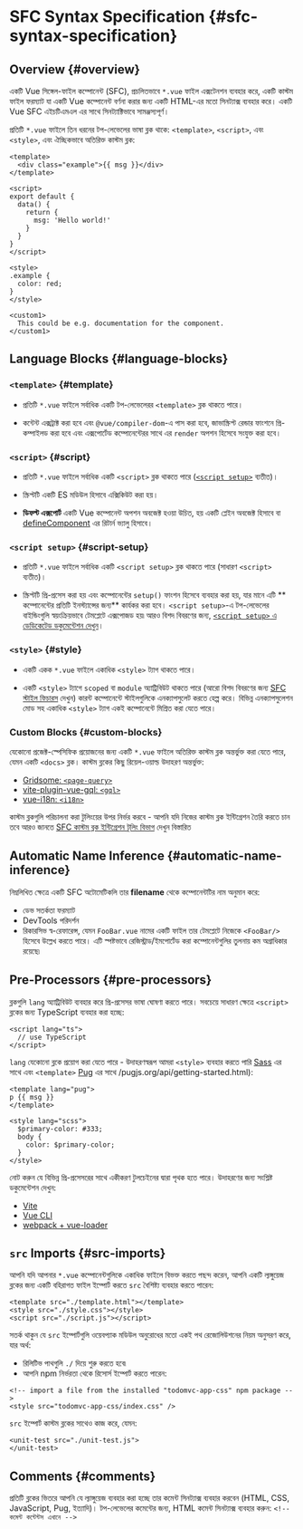 # SFC Syntax Specification {#sfc-syntax-specification}

## Overview {#overview}

একটি Vue সিঙ্গেল-ফাইল কম্পোনেন্ট (SFC), প্রচলিতভাবে `*.vue` ফাইল এক্সটেনশন ব্যবহার করে, একটি কাস্টম ফাইল ফরম্যাট যা একটি Vue কম্পোনেন্ট বর্ণনা করার জন্য একটি HTML-এর মতো সিনট্যাক্স ব্যবহার করে। একটি Vue SFC এইচটিএমএল এর সাথে সিনট্যাক্টিভাবে সামঞ্জস্যপূর্ণ।

প্রতিটি `*.vue` ফাইলে তিন ধরনের টপ-লেভেলের ভাষা ব্লক থাকে: `<template>`, `<script>`, এবং `<style>`, এবং ঐচ্ছিকভাবে অতিরিক্ত কাস্টম ব্লক:

```vue
<template>
  <div class="example">{{ msg }}</div>
</template>

<script>
export default {
  data() {
    return {
      msg: 'Hello world!'
    }
  }
}
</script>

<style>
.example {
  color: red;
}
</style>

<custom1>
  This could be e.g. documentation for the component.
</custom1>
```

## Language Blocks {#language-blocks}

### `<template>` {#template}

- প্রতিটি `*.vue` ফাইলে সর্বাধিক একটি টপ-লেভেলেরর `<template>` ব্লক থাকতে পারে।

- কন্টেন্ট এক্সট্রাক্ট করা হবে এবং `@vue/compiler-dom`-এ পাস করা হবে, জাভাস্ক্রিপ্ট রেন্ডার ফাংশনে প্রি-কম্পাইলড করা হবে এবং এক্সপোর্টেড কম্পোনেন্টেরর সাথে এর `render` অপশন হিসেবে সংযুক্ত করা হবে।

### `<script>` {#script}

- প্রতিটি `*.vue` ফাইলে সর্বাধিক একটি `<script>` ব্লক থাকতে পারে ([`<script setup>`](/api/sfc-script-setup) ব্যতীত)।

- স্ক্রিপ্টটি একটি ES মডিউল হিসাবে এক্সিকিউট করা হয়।

- **ডিফল্ট এক্সপোর্ট** একটি Vue কম্পোনেন্ট অপশন অবজেক্ট হওয়া উচিত, হয় একটি প্লেইন অবজেক্ট হিসাবে বা [defineComponent](/api/general#definecomponent) এর রিটার্ন ভ্যালু হিসাবে।

### `<script setup>` {#script-setup}

- প্রতিটি `*.vue` ফাইলে সর্বাধিক একটি `<script setup>` ব্লক থাকতে পারে (সাধারণ `<script>` ব্যতীত)।

- স্ক্রিপ্টটি প্রি-প্রসেস করা হয় এবং কম্পোনেন্টের `setup()` ফাংশন হিসেবে ব্যবহার করা হয়, যার মানে এটি ** কম্পোনেন্টের প্রতিটি ইনস্ট্যান্সের জন্য** কার্যকর করা হবে। `<script setup>`-এ টপ-লেভেলের বাইন্ডিংগুলি স্বয়ংক্রিয়ভাবে টেমপ্লেটে এক্সপোজড হয়৷ আরও বিশদ বিবরণের জন্য, [`<script setup>` এ ডেডিকেটেড ডকুমেন্টেশন দেখুন](/api/sfc-script-setup)।

### `<style>` {#style}

- একটি একক `*.vue` ফাইলে একাধিক `<style>` ট্যাগ থাকতে পারে।

- একটি `<style>` ট্যাগে `scoped` বা `module` অ্যাট্রিবিউট থাকতে পারে (আরো বিশদ বিবরণের জন্য [SFC স্টাইল ফিচারস](/api/sfc-css-features) দেখুন) কারন্ট কম্পোনেন্টে স্টাইলগুলিকে এনক্যাপসুলেট করতে হেল্প করে। বিভিন্ন এনক্যাপসুলেশন মোড সহ একাধিক `<style>` ট্যাগ একই কম্পোনেন্টে মিশ্রিত করা যেতে পারে।

### Custom Blocks {#custom-blocks}

যেকোনো প্রজেক্ট-স্পেসিফিক প্রয়োজনের জন্য একটি `*.vue` ফাইলে অতিরিক্ত কাস্টম ব্লক অন্তর্ভুক্ত করা যেতে পারে, যেমন একটি `<docs>` ব্লক। কাস্টম ব্লকের কিছু রিয়েল-ওয়াল্ড উদাহরণ অন্তর্ভুক্ত:

- [Gridsome: `<page-query>`](https://gridsome.org/docs/querying-data/)
- [vite-plugin-vue-gql: `<gql>`](https://github.com/wheatjs/vite-plugin-vue-gql)
- [vue-i18n: `<i18n>`](https://github.com/intlify/bundle-tools/tree/main/packages/vite-plugin-vue-i18n#i18n-custom-block)

কাস্টম ব্লকগুলি পরিচালনা করা টুলিংয়ের উপর নির্ভর করবে - আপনি যদি নিজের কাস্টম ব্লক ইন্টিগ্রেশন তৈরি করতে চান তবে আরও জানতে [SFC কাস্টম ব্লক ইন্টিগ্রেশন টুলিং বিভাগ](/guide/scaling-up/tooling#sfc-custom-block-integrations) দেখুন বিস্তারিত

## Automatic Name Inference {#automatic-name-inference}

নিম্নলিখিত ক্ষেত্রে একটি SFC অটোমেটিকলি তার **filename** থেকে কম্পোনেন্টটির নাম অনুমান করে:

- ডেভ সতর্কতা ফরম্যাট
- DevTools পরিদর্শন
- রিকারসিভ স্ব-রেফারেন্স, যেমন `FooBar.vue` নামের একটি ফাইল তার টেমপ্লেটে নিজেকে `<FooBar/>` হিসেবে উল্লেখ করতে পারে। এটি স্পষ্টভাবে রেজিস্ট্রাড/ইমপোর্টেড করা কম্পোনেন্টগুলির তুলনায় কম অগ্রাধিকার রয়েছে৷

## Pre-Processors {#pre-processors}

ব্লকগুলি `lang` অ্যাট্রিবিউট ব্যবহার করে প্রি-প্রসেসর ভাষা ঘোষণা করতে পারে। সবচেয়ে সাধারণ ক্ষেত্রে `<script>` ব্লকের জন্য TypeScript ব্যবহার করা হচ্ছে:

```vue-html
<script lang="ts">
  // use TypeScript
</script>
```

`lang` যেকোনো ব্লকে প্রয়োগ করা যেতে পারে - উদাহরণস্বরূপ আমরা `<style>` ব্যবহার করতে পারি [Sass](https://sass-lang.com/) এর সাথে এবং `<template>` [Pug](https:/) এর সাথে /pugjs.org/api/getting-started.html):

```vue-html
<template lang="pug">
p {{ msg }}
</template>

<style lang="scss">
  $primary-color: #333;
  body {
    color: $primary-color;
  }
</style>
```

নোট করুন যে বিভিন্ন প্রি-প্রসেসরের সাথে একীকরণ টুলচেইনের দ্বারা পৃথক হতে পারে। উদাহরণের জন্য সংশ্লিষ্ট ডকুমেন্টেশন দেখুন:

- [Vite](https://vitejs.dev/guide/features.html#css-pre-processors)
- [Vue CLI](https://cli.vuejs.org/guide/css.html#pre-processors)
- [webpack + vue-loader](https://vue-loader.vuejs.org/guide/pre-processors.html#using-pre-processors)

## `src` Imports {#src-imports}

আপনি যদি আপনার `*.vue` কম্পোনেন্টগুলিকে একাধিক ফাইলে বিভক্ত করতে পছন্দ করেন, আপনি একটি ল্যঙ্গুয়েজ ব্লকের জন্য একটি বহিরাগত ফাইল ইম্পোর্ট করতে `src` বৈশিষ্ট্য ব্যবহার করতে পারেন:

```vue
<template src="./template.html"></template>
<style src="./style.css"></style>
<script src="./script.js"></script>
```

সতর্ক থাকুন যে `src` ইম্পোর্টগুলি ওয়েবপ্যাক মডিউল অনুরোধের মতো একই পথ রেজোলিউশনের নিয়ম অনুসরণ করে, যার অর্থ:

- রিলিটিভ পাথগুলি `./` দিয়ে শুরু করতে হবে৷
- আপনি npm নির্ভরতা থেকে রিসোর্স ইম্পোর্ট করতে পারেন:

```vue
<!-- import a file from the installed "todomvc-app-css" npm package -->
<style src="todomvc-app-css/index.css" />
```

`src` ইম্পোর্ট কাস্টম ব্লকের সাথেও কাজ করে, যেমন:

```vue
<unit-test src="./unit-test.js">
</unit-test>
```

## Comments {#comments}

প্রতিটি ব্লকের ভিতরে আপনি যে ল্যাঙ্গুয়েজ ব্যবহার করা হচ্ছে তার কমেন্ট সিনট্যাক্স ব্যবহার করবেন (HTML, CSS, JavaScript, Pug, ইত্যাদি)। টপ-লেভেলের কমেন্টের জন্য, HTML কমেন্ট সিনট্যাক্স ব্যবহার করুন: `<!-- কমেন্ট কন্টেন্টস এখানে -->`
